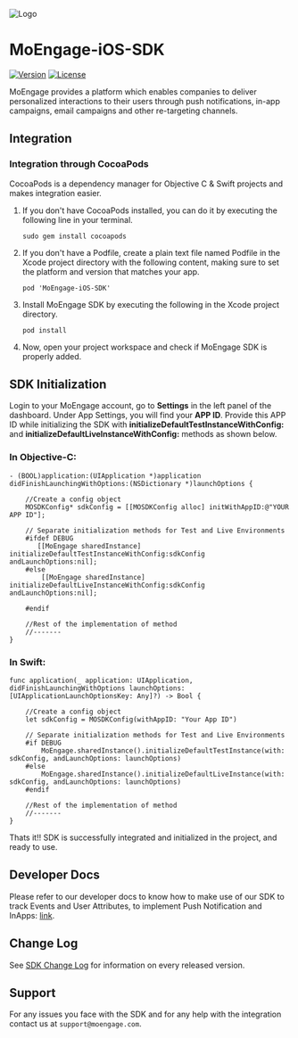 ![Logo](https://github.com/moengage/MoEngage-iOS-SDK/blob/master/Images/moe_logo_blue.png)
# MoEngage-iOS-SDK

[![Version](https://img.shields.io/cocoapods/v/MoEngage-iOS-SDK.svg?style=flat)](http://cocoapods.org/pods/MoEngage-iOS-SDK)
[![License](https://img.shields.io/cocoapods/l/MoEngage-iOS-SDK.svg?style=flat)](http://cocoapods.org/pods/MoEngage-iOS-SDK)

MoEngage provides a platform which enables companies to deliver personalized interactions to their users through push notifications, in-app campaigns, email campaigns and other re-targeting channels.

## Integration

### Integration through CocoaPods
CocoaPods is a dependency manager for Objective C & Swift projects and makes integration easier.

1. If you don't have CocoaPods installed, you can do it by executing the following line in your terminal.

    ```sudo gem install cocoapods```
    
2. If you don't have a Podfile, create a plain text file named Podfile in the Xcode project directory with the following content, making sure to set the platform and version that matches your app.

    ```pod 'MoEngage-iOS-SDK'```
    
3. Install MoEngage SDK by executing the following in the Xcode project directory.

    ```pod install```
    
4. Now, open your project workspace and check if MoEngage SDK is properly added.
    

## SDK Initialization

Login to your MoEngage account, go to **Settings** in the left panel of the dashboard. Under App Settings, you will find your **APP ID**. Provide this APP ID while initializing the SDK with **initializeDefaultTestInstanceWithConfig:** and **initializeDefaultLiveInstanceWithConfig:** methods as shown below.

### In Objective-C:

    - (BOOL)application:(UIApplication *)application didFinishLaunchingWithOptions:(NSDictionary *)launchOptions {

        //Create a config object
        MOSDKConfig* sdkConfig = [[MOSDKConfig alloc] initWithAppID:@"YOUR APP ID"];
        
        // Separate initialization methods for Test and Live Environments
        #ifdef DEBUG
           [[MoEngage sharedInstance] initializeDefaultTestInstanceWithConfig:sdkConfig andLaunchOptions:nil];
        #else
            [[MoEngage sharedInstance] initializeDefaultLiveInstanceWithConfig:sdkConfig andLaunchOptions:nil];

        #endif
        
        //Rest of the implementation of method
        //-------
    }

### In Swift:

    func application(_ application: UIApplication, didFinishLaunchingWithOptions launchOptions:     [UIApplicationLaunchOptionsKey: Any]?) -> Bool {
    
        //Create a config object
        let sdkConfig = MOSDKConfig(withAppID: "Your App ID")
        
        // Separate initialization methods for Test and Live Environments
        #if DEBUG
            MoEngage.sharedInstance().initializeDefaultTestInstance(with: sdkConfig, andLaunchOptions: launchOptions)
        #else
            MoEngage.sharedInstance().initializeDefaultLiveInstance(with: sdkConfig, andLaunchOptions: launchOptions)
        #endif
        
        //Rest of the implementation of method
        //-------
    }

Thats it!! SDK is successfully integrated and initialized in the project, and ready to use. 

## Developer Docs
Please refer to our developer docs to know how to make use of our SDK to track Events and User Attributes, to implement Push Notification and InApps: [link](https://docs.moengage.com/docs/sdk-integration).

## Change Log
See [SDK Change Log](https://github.com/moengage/MoEngage-iOS-SDK/blob/master/CHANGELOG.md) for information on every released version.

## Support
For any issues you face with the SDK and for any help with the integration contact us at `support@moengage.com`.
